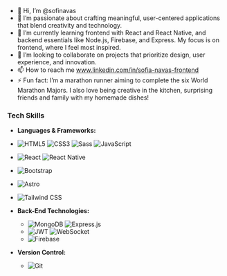 - 👋 Hi, I’m @sofinavas
- 👀 I’m passionate about crafting meaningful, user-centered applications that blend creativity and technology.
- 🌱 I’m currently learning frontend with React and React Native, and backend essentials like Node.js, Firebase, and Express. My focus is on frontend, where I feel most inspired.
- 💞️ I’m looking to collaborate on projects that prioritize design, user experience, and innovation.
- 📫 How to reach me www.linkedin.com/in/sofia-navas-frontend
- ⚡ Fun fact: I’m a marathon runner aiming to complete the six World Marathon Majors. I also love being creative in the kitchen, surprising friends and family with my homemade dishes!


### Tech Skills
- **Languages & Frameworks:**
 - ![HTML5](https://img.shields.io/badge/-HTML5-E34F26?style=flat&logo=html5&logoColor=white) ![CSS3](https://img.shields.io/badge/-CSS3-1572B6?style=flat&logo=css3&logoColor=white) ![Sass](https://img.shields.io/badge/-Sass-CC6699?style=flat&logo=sass&logoColor=white) ![JavaScript](https://img.shields.io/badge/-JavaScript-F7DF1E?style=flat&logo=javascript&logoColor=black)
  - ![React](https://img.shields.io/badge/-React-61DAFB?style=flat&logo=react&logoColor=black) ![React Native](https://img.shields.io/badge/-React%20Native-61DAFB?style=flat&logo=react&logoColor=black)
  - ![Bootstrap](https://img.shields.io/badge/-Bootstrap-563D7C?style=flat&logo=bootstrap&logoColor=white)
  - ![Astro](https://img.shields.io/badge/-Astro-FF5D01?style=flat&logo=astro&logoColor=white)  
- ![Tailwind CSS](https://img.shields.io/badge/-TailwindCSS-38B2AC?style=flat&logo=tailwind-css&logoColor=white)



- **Back-End Technologies:**
  - ![MongoDB](https://img.shields.io/badge/-MongoDB-47A248?style=flat&logo=mongodb&logoColor=white) ![Express.js](https://img.shields.io/badge/-Express.js-000000?style=flat&logo=express&logoColor=white)
  - ![JWT](https://img.shields.io/badge/-JWT-000000?style=flat&logo=json-web-tokens&logoColor=white) ![WebSocket](https://img.shields.io/badge/-WebSocket-010101?style=flat&logo=websocket)
  - ![Firebase](https://img.shields.io/badge/-Firebase-FFCA28?style=flat&logo=firebase&logoColor=black)

- **Version Control:**
  - ![Git](https://img.shields.io/badge/-Git-F05032?style=flat&logo=git&logoColor=white)


<!---
sofinavas/sofinavas is a ✨ special ✨ repository because its `README.md` (this file) appears on your GitHub profile.
You can click the Preview link to take a look at your changes.
--->
